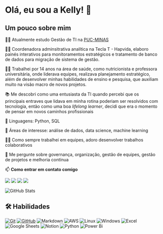 # Olá, eu sou a Kelly! 👋


## Um pouco sobre mim
👩‍🎓 Atualmente estudo Gestão de TI na [PUC-MINAS](https://www.pucminas.br/destaques/Paginas/default.aspx?lang=en%2F%3Fp%3D7625&gad_source=1&gclid=Cj0KCQjw6PGxBhCVARIsAIumnWaLYcdfcc7PjF6J_PX6Vua8T1g8b-921TWs_FLSdw-FojbGot2NL6AaAtflEALw_wcB) 

👩‍💻 Coordenadora adminsitrativa analítica na Tecla T - Hapvida, elaboro painés interativos para monitoramentos estratégicos e tratamento de banco de dados para migração de sistema de gestão.

👩‍💻 Trabalhei por 14 anos na área de saúde, como nutricionista e professora universitária, onde liderava equipes, realizava planejamento estratégico, além de desenvolver minhas habilidades de ensino e pesquisa, que auxiliam muito na visão macro de novos projetos.

📚 Me descobri como uma entusiasta da TI quando percebi que os principais entraves que lidava em minha rotina poderiam ser resolvidos com tecnologia, então como uma boa *lifelong learner*, decidi que era o momento de pensar em novos caminhos profissionais

🦄 Linguagens: Python, SQL

🧠 Áreas de interesse: análise de dados, data science, machine learning

👯‍♀️ Como sempre trabalhei em equipes, adoro desenvolver trabalhos colaborativos

💬 Me pergunte sobre governança, organização, gestão de equipes, gestão de projetos e melhoria contínua

📫 **Como entrar em contato comigo**

<div> 
  
<a href="https://www.linkedin.com/in/kelly-ferreira-santos/" target="_blank"><img src="https://img.shields.io/badge/-LinkedIn-%230077B5?style=for-the-badge&logo=linkedin&logoColor=white" target="_blank"></a>
<a href="https://discord.com/invite/fsantos.kelly" target="_blank"><img src="https://img.shields.io/badge/Discord-7289DA?style=for-the-badge&logo=discord&logoColor=white" target="_blank"></a>
<a href="https://www.instagram.com/kelllyfs/" target="_blank"><img src="https://img.shields.io/badge/Instagram-%23E4405F.svg?style=for-the-badge&logo=Instagram&logoColor=white" target="_blank"></a>
<a href = "mailto:fsantos.kelly@gmail.com"><img src="https://img.shields.io/badge/Gmail-D14836?style=for-the-badge&logo=gmail&logoColor=white" target="_blank"></a>

</div>


![GitHub Stats](https://github-readme-stats.vercel.app/api?username=kellyfsantos&theme=transparent&bg_color=000&border_color=30A3DC&show_icons=true&icon_color=30A3DC&title_color=E94D5F&text_color=FFF)


## 🛠 Habilidades


  
[![Git](https://img.shields.io/badge/Git-000?style=for-the-badge&logo=git&logoColor=E94D5F)](https://git-scm.com/doc)
[![GitHub](https://img.shields.io/badge/GitHub-000?style=for-the-badge&logo=github&logoColor=30A3DC)](https://docs.github.com/)
![Markdown](https://img.shields.io/badge/Markdown-000?style=for-the-badge&logo=markdown)
![AWS](https://img.shields.io/badge/AWS-000.svg?style=for-the-badge&logo=amazon-aws&logoColor=white)
![Linux](https://img.shields.io/badge/Linux-000?style=for-the-badge&logo=linux&logoColor=FCC624)
![Windows](https://img.shields.io/badge/Windows-000?style=for-the-badge&logo=windows&logoColor=2CA5E0)
![Excel](https://img.shields.io/badge/Microsoft_Excel-217346?style=for-the-badge&logo=microsoft-excel&logoColor=white)
![Google Sheets](https://img.shields.io/badge/Google%20Sheets-34A853?style=for-the-badge&logo=google-sheets&logoColor=white)
![Notion](https://img.shields.io/badge/Notion-%23000000.svg?style=for-the-badge&logo=notion&logoColor=white)
![Python](https://img.shields.io/badge/python-3670A0?style=for-the-badge&logo=python&logoColor=ffdd54)
![Power Bi](https://img.shields.io/badge/power_bi-F2C811?style=for-the-badge&logo=powerbi&logoColor=black)


